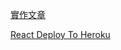 [實作文章](https://ms314006.github.io/heroku-deploy/｀)

[React Deploy To Heroku](https://dev.to/smithmanny/deploy-your-react-app-to-heroku-2b6f)
